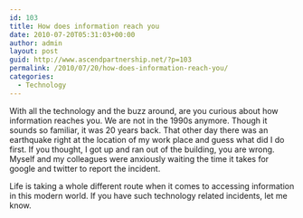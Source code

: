 ```yaml
---
id: 103
title: How does information reach you
date: 2010-07-20T05:31:03+00:00
author: admin
layout: post
guid: http://www.ascendpartnership.net/?p=103
permalink: /2010/07/20/how-does-information-reach-you/
categories:
  - Technology
---
```

With all the technology and the buzz around, are you curious about how information reaches you. We are not in the 1990s anymore. Though it sounds so familiar, it was 20 years back. That other day there was an earthquake right at the location of my work place and guess what did I do first. If you thought, I got up and ran out of the building, you are wrong. Myself and my colleagues were anxiously waiting the time it takes for google and twitter to report the incident. 

Life is taking a whole different route when it comes to accessing information in this modern world. If you have such technology related incidents, let me know.